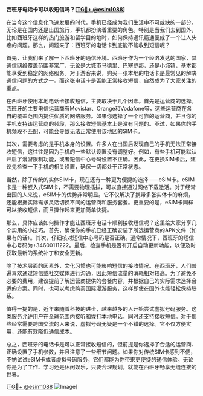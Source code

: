 **西班牙电话卡可以收短信吗？[[TG💪+ @esim1088](https://t.me/s/esim1088)]**

在当今这个信息化飞速发展的时代，手机已经成为我们生活中不可或缺的一部分。无论是在国内还是出国旅行，手机都扮演着重要的角色。特别是当我们去到国外，比如西班牙这样的热门旅游和留学目的地时，如何保持通讯畅通便成了一个让人头疼的问题。那么，问题来了：西班牙的电话卡到底能不能收到短信呢？

首先，让我们来了解一下西班牙的通信环境。西班牙作为一个经济发达的国家，其通信网络覆盖范围非常广，无论是大城市马德里、巴塞罗那，还是小城镇，基本都能享受到稳定的网络服务。对于游客来说，购买一张本地的电话卡是最常见的解决通信问题的方式之一。而这张电话卡是否能正常接收短信，自然成为了大家关注的重点。

在西班牙使用本地电话卡接收短信，主要取决于几个因素。首先是运营商的选择。西班牙的主要电信运营商有Movistar、Orange和Vodafone等，这些运营商在各自的覆盖范围内提供优质的网络服务。如果你选择了一个可靠的运营商，并且你的手机支持该运营商的频段，那么接收短信基本上是没有问题的。不过，如果你的手机频段不匹配，可能会导致无法正常使用该地区的SIM卡。

其次，需要考虑的是手机本身的设置。许多人在出国后发现自己的手机无法正常接收短信，这往往是因为手机的一些默认设置没有调整好。例如，有些手机可能默认开启了漫游限制功能，或者短信中心号码设置不正确。因此，在更换SIM卡后，建议先检查一下手机的相关设置，确保一切都处于正常状态。

当然，除了传统的实体SIM卡，现在还有一种更为便捷的选择——eSIM卡。eSIM卡是一种嵌入式SIM卡，不需要物理插拔，可以直接通过网络下载激活。对于经常出国的人来说，eSIM卡的优势非常明显。它不仅解决了携带多张实体卡的麻烦，还能根据实际需求灵活切换不同的运营商和服务套餐。更重要的是，eSIM卡同样可以接收短信，而且操作起来更加简单快捷。

那么，具体应该如何操作才能让西班牙电话卡顺利接收短信呢？这里给大家分享几个实用的小技巧。首先，确保你的手机已经正确安装了所选运营商的APK文件（如果有的话）。其次，仔细核对短信中心号码是否正确。通常情况下，西班牙的短信中心号码为+34600111222。最后，检查手机是否有开启自动更新功能，以便及时获取最新的系统补丁和安全更新。

除了技术层面的因素外，文化习惯也可能影响短信的接收情况。在西班牙，人们普遍喜欢通过短信或社交媒体进行沟通，因此短信流量的消耗相对较高。为了避免不必要的费用，建议提前了解运营商提供的套餐内容，并根据自己的实际需求选择合适的方案。同时，也可以考虑购买国际漫游服务，这样即使在国外也能轻松保持联系。

值得一提的是，近年来随着科技的进步，越来越多的人开始尝试虚拟号码服务。这类服务允许用户在全球范围内接听和拨打本地电话，同时还支持接收短信。对于那些经常需要跨国交流的人来说，虚拟号码无疑是一个不错的选择。它不仅方便实用，还能有效降低通信成本。

总之，西班牙的电话卡是可以正常接收短信的，但前提是你选择了合适的运营商、正确设置了手机参数，并且注意了一些细节问题。如果你对传统SIM卡感到不便，不妨试试eSIM卡或者虚拟号码服务，它们都能为你带来更便捷的通信体验。无论你是为了工作、学习还是休闲娱乐，只要合理规划，就能在西班牙畅享无缝连接的世界。

[[TG💪+ @esim1088](https://t.me/s/esim1088) ![Image](https://i.postimg.cc/4NQfJmqS/Snipaste-2025-05-13-00-14-12.png)]